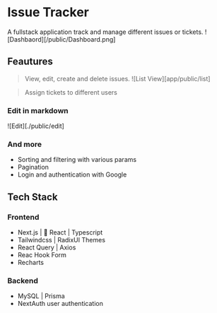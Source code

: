 # Issue Tracker

A fullstack application track and manage different issues or tickets.
![Dashbaord][/public/Dashboard.png]

## Feautures

> View, edit, create and delete issues.
> ![List View][app/public/list]

> Assign tickets to different users

### Edit in markdown

![Edit][./public/edit]

### And more

- Sorting and filtering with various params
- Pagination
- Login and authentication with Google

## Tech Stack

### Frontend

- Next.js |  React | Typescript
- Tailwindcss | RadixUI Themes
- React Query | Axios
- Reac Hook Form
- Recharts

### Backend

- MySQL | Prisma
- NextAuth user authentication
